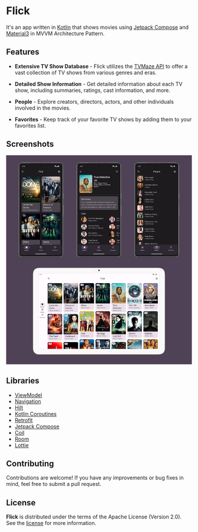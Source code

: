 # Flick
It's an app written in [Kotlin][1] that shows movies using [Jetpack Compose][7] and [Material3][11] in MVVM Architecture Pattern.

## Features

- **Extensive TV Show Database** - Flick utilizes the [TVMaze API](https://www.tvmaze.com/api) to offer a vast collection of TV shows from various genres and eras.

- **Detailed Show Information** - Get detailed information about each TV show, including summaries, ratings, cast information, and more.

- **People** - Explore creators, directors, actors, and other individuals involved in the movies.

- **Favorites** - Keep track of your favorite TV shows by adding them to your favorites list.

## Screenshots
![Screenshots](images/Flick.png "Screenshots")

## Libraries
* [ViewModel][4]
* [Navigation][8]
* [Hilt][5]
* [Kotlin Coroutines][6]
* [Retrofit][9]
* [Jetpack Compose][7]
* [Coil][10]
* [Room][12]
* [Lottie][2]

## Contributing
Contributions are welcome! If you have any improvements or bug fixes in mind, feel free to submit a pull request.

## License

**Flick** is distributed under the terms of the Apache License (Version 2.0). See the
[license](LICENSE) for more information.

[1]: https://kotlinlang.org/
[2]: https://github.com/airbnb/lottie/blob/master/android-compose.md
[4]: https://developer.android.com/topic/libraries/architecture/viewmodel
[5]: https://developer.android.com/training/dependency-injection/hilt-android
[6]: https://kotlinlang.org/docs/coroutines-overview.html
[7]: https://developer.android.com/jetpack/compose
[8]: https://developer.android.com/guide/navigation
[9]: https://square.github.io/retrofit/
[10]: https://coil-kt.github.io/coil/compose/
[11]: https://m3.material.io/
[12]: https://developer.android.com/reference/androidx/room/package-summary

